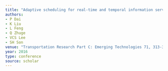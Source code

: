 ```yaml
---
title: "Adaptive scheduling for real-time and temporal information services in vehicular networks"
authors:
- P Dai
- K Liu
- L Feng
- Q Zhuge
- VCS Lee
- SH Son
venue: "Transportation Research Part C: Emerging Technologies 71, 313-332, 2016"
year: 2016
type: conference
source: scholar
---
```


